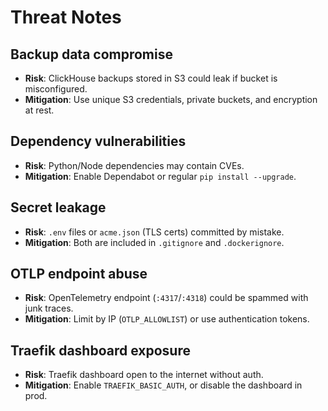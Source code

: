 # Threat Notes

## Backup data compromise
- **Risk**: ClickHouse backups stored in S3 could leak if bucket is misconfigured.  
- **Mitigation**: Use unique S3 credentials, private buckets, and encryption at rest.  

## Dependency vulnerabilities
- **Risk**: Python/Node dependencies may contain CVEs.  
- **Mitigation**: Enable Dependabot or regular `pip install --upgrade`.  

## Secret leakage
- **Risk**: `.env` files or `acme.json` (TLS certs) committed by mistake.  
- **Mitigation**: Both are included in `.gitignore` and `.dockerignore`.  

## OTLP endpoint abuse
- **Risk**: OpenTelemetry endpoint (`:4317`/`:4318`) could be spammed with junk traces.  
- **Mitigation**: Limit by IP (`OTLP_ALLOWLIST`) or use authentication tokens.  

## Traefik dashboard exposure
- **Risk**: Traefik dashboard open to the internet without auth.  
- **Mitigation**: Enable `TRAEFIK_BASIC_AUTH`, or disable the dashboard in prod.  

